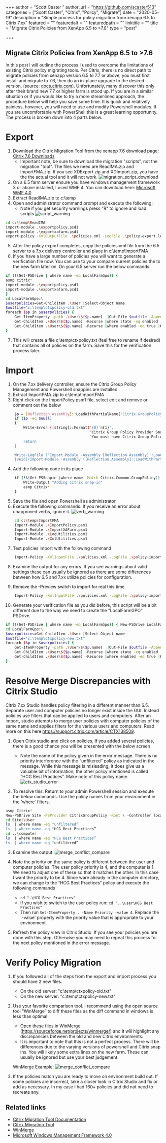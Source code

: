 +++
author = "Scott Caster	"
author_url = "https://github.com/scaster513"
categories = ["Scott Caster", "Citrix", "Policy", "Migrate"]
date = "2020-05-19"
description = "Simple process for policy migration from xenapp 6.5 to Citrix 7.xx"
featured = ""
featuredalt = ""
featuredpath = ""
linktitle = ""
title = "Migrate Citrix Policies from XenApp 6.5 to >7.6"
type = "post"

+++

## Migrate Citrix Policies from XenApp 6.5 to >7.6
In this post I will outline the process I used to overcome the limitations of existing Citrix policy migrating tools. Per Citrix, there is no direct path to migrate policies from xenapp version 6.5 to 7.7 or above, you must first install and migrate to 7.6, then do an in-place upgrade to the desired version. (source: [docs.citrix.com](https://docs.citrix.com/en-us/xenapp-and-xendesktop/7-15-ltsr/upgrade-migrate/xenapp-worker-upgrade.html)). Unfortunately, many discover this only after their brand new 7.7 or higher farm is stood up. If you are in a similar situation or if you would like to try a more streamlined approach, the procedure below will help you save some time. It is quick and relatively painless, however, you will need to use and modify Powershell modules. If you are uncomfortable with PowerShell this is a great learning opportunity. The process is broken down into 4 parts below. 

# Export
1.	Download the Citrix Migration Tool from the xenapp 7.6 download page: [Citrix 7.6 Downloads](https://www.citrix.com/downloads/xenapp/product-software/xenapp-76-enterprise-edition.html)
     * Important note, be sure to download the migration "scripts", not the migration "tool". The files we need are ReadIMA.zip and ImportFMA.zip. If you see XDExport.zip and XDImport.zip, you have the the actual tool and it will not work. 
	 ![migration_script_download](/img/2020/05/migration_script_download.png)
2.	On a 6.5 farm server ensure you have windows management framework 3 or above installed, I used WMF 4. You can download here: [Microsoft WMF 4.0](https://www.microsoft.com/en-us/download/details.aspx?id=40855)
3.	Extract ReadIMA.zip to c:\temp
4.	Open and administrator command prompt and execute the following:
     * Note if you get security warnings press "R" to ignore and load scripts
     ![script_warning](/img/2020/05/script_warning.png)

```bash
cd c:\temp\ReadIMA
import-module .\exportpolicy.psd1
import-module .\exportxafarm.psd1
export-policy -XmlOutputFile .\policies.xml -LogFile .\policy-export.log
```

5.	After the policy export completes, copy the policies.xml file from the 6.5 server to a 7.xx delivery controller and place in c:\temp\ImportFMA
6.	If you have a large number of policies you will want to generate a verification file now. You can use to your compare current policies the to the new farm later on. On your 6.5 server run the below commands: 

```bash
if (!(Get-PSDrive | where name -eq LocalFarmGpo)) { 
asnp citrix*
import-module .\exportpolicy.psd1
import-module .\exportxafarm.psd1
}
cd LocalFarmGpo:\
$userpolicies=Get-ChildItem .\User |Select-Object name
$outfile="c:\temp\ctxpolicy-old.txt"
foreach ($p in $userpolicies) {
    Get-ItemProperty -path .\User\$($p.name)  |Out-File $outfile -Append
    Get-ChildItem .\User\$($p.name) -Recurse |where state -eq enabled |Out-File $outfile -Append
    Get-ChildItem .\User\$($p.name) -Recurse |where enabled -eq true |Out-File $outfile -Append
}
```

7.	This will create a file c:\temp\ctxpolicy.txt (feel free to rename if desired) that contains all of policies on the farm. Save this for the verification process later. 


# Import
1.	On the 7.xx delivery controller, ensure the Citrix Group Policy Management and Powershell snappins are installed. 
2.	Extract ImportFMA.zip to c:\temp\ImportFMA 
3.	Right click on the ImportPolicy.psm1 file, select edit and remove or comment out the below
```bash
    $p = [Reflection.Assembly]::LoadWithPartialName("Citrix.GroupPolicy.PowerShellProvider")
    if ($p -eq $null)
    {
        Write-Error ([string]::Format("{0}`n{1}",
                                      "Citrix Group Policy Provider Snapin is not installed",
                                      "You must have Citrix Group Policy Provider Snapin installed to use this script."))
        return
    }

    Write-LogFile ('Import-Module -Assembly [Reflection.Assembly]::LoadWithPartialName("Citrix.GroupPolicy.PowerShellProvider")') 1
    [void](Import-Module -Assembly ([Reflection.Assembly]::LoadWithPartialName("Citrix.GroupPolicy.PowerShellProvider")))
```
4.	Add the following code in its place
```bash
    if (!$(Get-PSSnapin |where name -Match Citrix.Common.GroupPolicy)) {
        Write-Output "Adding Citrix snap-in"
        asnp Citrix*
    } 
```	

5.	Save the file and open Powershell as administrator
6.	Execute the following commands. If you receive an error about unapproved verbs, ignore it.
    ![verb_warning](/img/2020/05/psverb_warning.png)
```bash
	cd c:\temp\ImportFMA
	Import-Module .\ImportPolicy.psm1
	Import-Module .\ImportXAFarm.psm1
	Import-Module .\LogUtilities.psm1
	Import-Module .\XmlUtilities.psm1
```
 
7.	Test policies import with the following command 
```bash
	Import-Policy -XmlInputFile .\policies.xml -LogFile .\policy-import.log -preview
```
    
8.	Examine the output for any errors. If you see warnings about valid settings these can usually be ignored as there are some differences between how 6.5 and 7.xx utilize policies for configuration.

9.	Remove the -Preview switch to import for real this time
```bash
	Import-Policy -XmlInputFile .\policies.xml -LogFile .\policy-import.log
```
10.	Generate your verification file as you did before, this script will be a bit different due to the way we need to create the "LocalFarmGPO" PSDrive. 
```bash
if (!(Get-PSDrive | where name -eq LocalFarmGpo)) { New-PSDrive LocalFarmGpo –PSProvider CitrixGroupPolicy –Root \ -Controller localhost }
cd LocalFarmGpo:\
$userpolicies=Get-ChildItem .\User |Select-Object name
$outfile="c:\temp\ctxpolicy-new.txt"
foreach ($p in $userpolicies) {
    Get-ItemProperty -path .\User\$($p.name)  |Out-File $outfile -Append
    Get-ChildItem .\User\$($p.name) -Recurse |where state -eq enabled |Out-File $outfile -Append
    Get-ChildItem .\User\$($p.name) -Recurse |where enabled -eq true |Out-File $outfile -Append
}
```	

# Resolve Merge Discrepancies with Citrix Studio
Citrix 7.xx Studio handles policy filtering in a different manner than 6.5. Separate user and computer policies no longer exist inside the GUI. Instead policies use filters that can be applied to users and computers. After an import, studio attempts to merge user policies with computer policies of the same name and applies filters for the various users and computers. Read more on this here https://support.citrix.com/article/CTX138509. 
1.	Open Citrix studio and click on policies, If you added several policies, there is a good chance you will be presented with the below screen 
    *	Note the name of the policy given in the error message. There is no priority interference with the “unfiltered” policy as indicated in the message. While this message is misleading, it does give us a valuable bit of information, the other policy mentioned is called “HCG Best Practices”. Make note of this policy name. 
    ![ctx_studio_error](/img/2020/05/ctx_studio_error.png)

2.	To resolve this. Return to your admin Powershell session and execute the below commands. Use the policy names from your environment in the 'where' filters. 

```bash
asnp Citrix*
New-PSDrive Site -PSProvider CitrixGroupPolicy -Root \ -Controller localhost
cd Site:\User
ls  | where name -eq "unfiltered”
ls  | where name -eq "HCG Best Practices”
cd ..\computer
ls  | where name -eq "HCG Best Practices”
ls  | where name -eq "unfiltered”
 ```

3.  Examine the output. 
    ![merge_conflict_compare](/img/2020/05/merge_conflict_compare.png)

4.  Note the priority on the same policy is different between the user and computer policies. The user policy priority is 4, and the computer is 1. We need to adjust one of these so that it matches the other. In this case I want the priority to be 4.
Since ware already in the computer directory, we can change to the “HCG Best Practices" policy and execute the following commands 
    * `cd ".\HCG Best Practices"` 
    * If you wish to switch to the user policy run: `cd "..\user\HCG Best Practices"`
    * Then run `Set-ItemProperty . -Name Priority -value 4`. Replace the '-value' property with the priority value that is appropriate to your environment.

5.	Refresh the policy view in Citrix Studio. If you see your policies you are done with this step. Otherwise you may need to repeat this process for the next policy mentioned in the error message. 

# Verify Policy Migration 
1. If you followed all of the steps from the export and import process you should have 2 new files. 
    * On the old server: "c:\temp\ctxpolicy-old.txt"
    * On the new server: "c:\temp\ctxpolicy-new.txt"

2. Use your favorite comparison tool. I recommend using the open source tool “WinMerge” to diff these files as the diff command in windows is less than optimal. 
    * Open these files in WinMerge (https://sourceforge.net/projects/winmerge/) and it will highlight any discrepancies between the old and new Citrix environments. 
    * It is important to note that this is not a perfect process. There will be differences due to the varying versions of powershell and Citrix snap ins. You will likely some extra lines on the new farm. These can usually be ignored but use your best judgement. 

    WinMerge Example:
	![merge_conflict_compare](/img/2020/05/winmerge_example.png)

3. If the policies match you are ready to move on environment build out. If some policies are incorrect, take a closer look in Citrix Studio and fix or add as necessary. In my case I had 160+ policies and did not need to recreate any. 

## Related links 
* [Citrix Migration Tool Documentation](https://docs.citrix.com/en-us/xenapp-and-xendesktop/7-15-ltsr/upgrade-migrate/xenapp-worker-upgrade.html)
* [Citrix Migration Tool](https://www.citrix.com/downloads/xenapp/product-software/xenapp-76-enterprise-edition.html)
* [WinMerge](https://winmerge.org/?lang=en)
* [Microsoft Windows Management Framework 4.0](https://www.microsoft.com/en-us/download/details.aspx?id=40855)